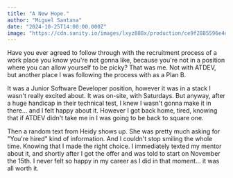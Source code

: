```yaml
---
title: "A New Hope." 
author: "Miguel Santana" 
date: "2024-10-25T14:00:00.000Z" 
image: "https://cdn.sanity.io/images/lxyz888x/production/ce9f2885596e4d00bb470ffebd53477da560c043-626x470.png"
---
```

Have you ever agreed to follow through with the recruitment process of a work place you know you're not gonna like, because you're not in a position where you can allow yourself to be picky? That was me. Not with ATDEV, but another place I was following the process with as a Plan B.

It was a Junior Software Developer position, however it was in a stack I wasn't really excited about. It was on-site, with Saturdays. But anyway, after a huge handicap in their technical test, I knew I wasn't gonna make it in there... and I felt happy about it. However I got back home, tired, knowing that if ATDEV didn't take me in I was going to be back to square one.

Then a random text from Heidy shows up. She was pretty much asking for "You're hired" kind of information. And I couldn't stop smiling the whole time. Knowing that I made the right choice. I immediately texted my mentor about it, and shortly after I got the offer and was told to start on November the 15th. I never felt so happy in my career as I did in that moment... it was all worth it.